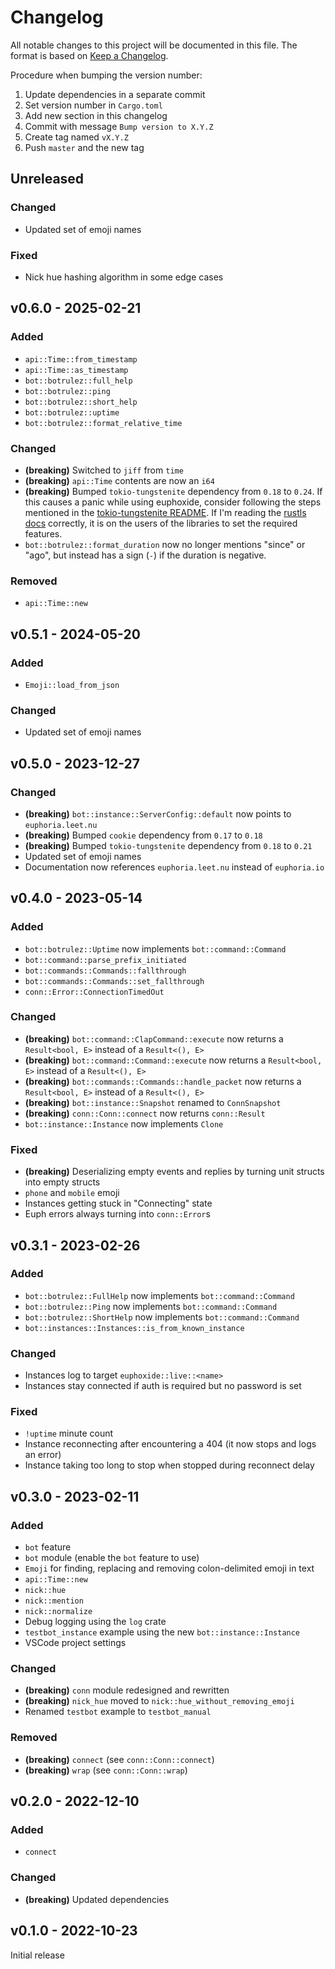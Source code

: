 # Changelog

All notable changes to this project will be documented in this file.
The format is based on [Keep a Changelog](https://keepachangelog.com/en/1.0.0/).

Procedure when bumping the version number:

1. Update dependencies in a separate commit
2. Set version number in `Cargo.toml`
3. Add new section in this changelog
4. Commit with message `Bump version to X.Y.Z`
5. Create tag named `vX.Y.Z`
6. Push `master` and the new tag

## Unreleased

### Changed

- Updated set of emoji names

### Fixed

- Nick hue hashing algorithm in some edge cases

## v0.6.0 - 2025-02-21

### Added

- `api::Time::from_timestamp`
- `api::Time::as_timestamp`
- `bot::botrulez::full_help`
- `bot::botrulez::ping`
- `bot::botrulez::short_help`
- `bot::botrulez::uptime`
- `bot::botrulez::format_relative_time`

### Changed

- **(breaking)** Switched to `jiff` from `time`
- **(breaking)** `api::Time` contents are now an `i64`
- **(breaking)** Bumped `tokio-tungstenite` dependency from `0.18` to `0.24`. If
  this causes a panic while using euphoxide, consider following the steps
  mentioned in the [tokio-tungstenite README]. If I'm reading the [rustls docs]
  correctly, it is on the users of the libraries to set the required features.
- `bot::botrulez::format_duration` now no longer mentions "since" or "ago", but
  instead has a sign (`-`) if the duration is negative.

[tokio-tungstenite README]: https://github.com/snapview/tokio-tungstenite?tab=readme-ov-file#features
[rustls docs]: https://docs.rs/rustls/0.23.19/rustls/crypto/struct.CryptoProvider.html#using-the-per-process-default-cryptoprovider

### Removed

- `api::Time::new`

## v0.5.1 - 2024-05-20

### Added

- `Emoji::load_from_json`

### Changed

- Updated set of emoji names

## v0.5.0 - 2023-12-27

### Changed

- **(breaking)** `bot::instance::ServerConfig::default` now points to `euphoria.leet.nu`
- **(breaking)** Bumped `cookie` dependency from `0.17` to `0.18`
- **(breaking)** Bumped `tokio-tungstenite` dependency from `0.18` to `0.21`
- Updated set of emoji names
- Documentation now references `euphoria.leet.nu` instead of `euphoria.io`

## v0.4.0 - 2023-05-14

### Added

- `bot::botrulez::Uptime` now implements `bot::command::Command`
- `bot::command::parse_prefix_initiated`
- `bot::commands::Commands::fallthrough`
- `bot::commands::Commands::set_fallthrough`
- `conn::Error::ConnectionTimedOut`

### Changed

- **(breaking)** `bot::command::ClapCommand::execute` now returns a `Result<bool, E>` instead of a `Result<(), E>`
- **(breaking)** `bot::command::Command::execute` now returns a `Result<bool, E>` instead of a `Result<(), E>`
- **(breaking)** `bot::commands::Commands::handle_packet` now returns a `Result<bool, E>` instead of a `Result<(), E>`
- **(breaking)** `bot::instance::Snapshot` renamed to `ConnSnapshot`
- **(breaking)** `conn::Conn::connect` now returns `conn::Result`
- `bot::instance::Instance` now implements `Clone`

### Fixed

- **(breaking)** Deserializing empty events and replies by turning unit structs into empty structs
- `phone` and `mobile` emoji
- Instances getting stuck in "Connecting" state
- Euph errors always turning into `conn::Error`s

## v0.3.1 - 2023-02-26

### Added

- `bot::botrulez::FullHelp` now implements `bot::command::Command`
- `bot::botrulez::Ping` now implements `bot::command::Command`
- `bot::botrulez::ShortHelp` now implements `bot::command::Command`
- `bot::instances::Instances::is_from_known_instance`

### Changed

- Instances log to target `euphoxide::live::<name>`
- Instances stay connected if auth is required but no password is set

### Fixed

- `!uptime` minute count
- Instance reconnecting after encountering a 404 (it now stops and logs an error)
- Instance taking too long to stop when stopped during reconnect delay

## v0.3.0 - 2023-02-11

### Added

- `bot` feature
- `bot` module (enable the `bot` feature to use)
- `Emoji` for finding, replacing and removing colon-delimited emoji in text
- `api::Time::new`
- `nick::hue`
- `nick::mention`
- `nick::normalize`
- Debug logging using the `log` crate
- `testbot_instance` example using the new `bot::instance::Instance`
- VSCode project settings

### Changed

- **(breaking)** `conn` module redesigned and rewritten
- **(breaking)** `nick_hue` moved to `nick::hue_without_removing_emoji`
- Renamed `testbot` example to `testbot_manual`

### Removed

- **(breaking)** `connect` (see `conn::Conn::connect`)
- **(breaking)** `wrap` (see `conn::Conn::wrap`)

## v0.2.0 - 2022-12-10

### Added

- `connect`

### Changed

- **(breaking)** Updated dependencies

## v0.1.0 - 2022-10-23

Initial release

